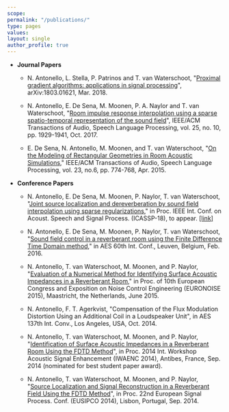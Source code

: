 ```yaml
---
scope:
permalink: "/publications/"
type: pages
values:
layout: single
author_profile: true
---
```


* **Journal Papers**

  * N. Antonello, L. Stella, P. Patrinos and T. van Waterschoot,
    "[Proximal gradient algorithms: applications in signal processing](https://arxiv.org/abs/1803.01621)", arXiv:1803.01621, Mar. 2018.

  * N. Antonello, E. De Sena, M. Moonen, P. A. Naylor and T. van Waterschoot,
    "[Room impulse response interpolation using a sparse spatio-temporal representation of the sound field](ftp://ftp.esat.kuleuven.be/SISTA/nantonel/17-26.pdf)", IEEE/ACM Transactions of Audio, Speech Language Processing, vol. 25, no. 10, pp. 1929-1941, Oct. 2017.

  * E. De Sena, N. Antonello, M. Moonen, and T. van Waterschoot,
      "[On the Modeling of Rectangular Geometries in Room Acoustic Simulations](ftp://ftp.esat.kuleuven.be/pub/SISTA/enzo/reports/14-121a.pdf)," IEEE/ACM Transactions of Audio, Speech Language Processing, vol. 23, no.6, pp. 774-768, Apr. 2015.


* **Conference Papers**
    * N. Antonello, E. De Sena, M. Moonen, P. Naylor, T. van Waterschoot, "[Joint source localization and dereverberation by sound field interpolation using sparse regularizations](ftp://ftp.esat.kuleuven.be/SISTA/nantonel/17-163.pdf)," in Proc. IEEE Int. Conf. on Acoust. Speech and Signal Process. (ICASSP-18), to appear. [[link]](/jsld/)
    
    * N. Antonello, E. De Sena, M. Moonen, P. Naylor, T. van Waterschoot,
    "[Sound field control in a reverberant room using the Finite Difference Time Domain method](ftp://ftp.esat.kuleuven.be/pub/SISTA/nantonel/15-124.pdf),"
    in AES 60th Int. Conf., Leuven, Belgium, Feb. 2016.

    * N. Antonello, T. van Waterschoot, M. Moonen, and P. Naylor,
    "[Evaluation of a Numerical Method for Identifying Surface Acoustic Impedances in a Reverberant Room](ftp://ftp.esat.kuleuven.be/pub/SISTA/nantonel/15-30.pdf),"
    in Proc. of 10th European Congress and Exposition on Noise Control Engineering (EURONOISE 2015), Maastricht, the Netherlands, June 2015.

    * N. Antonello, F. T. Agerkvist, "Compensation of the Flux Modulation Distortion Using an Additional Coil in a Loudspeaker Unit", in AES 137th Int. Conv., Los Angeles, USA, Oct. 2014.

    * N. Antonello, T. van Waterschoot, M. Moonen, and P. Naylor,
    "[Identification of Surface Acoustic Impedances in a Reverberant Room Using the FDTD Method](ftp://ftp.esat.kuleuven.be/pub/SISTA/nantonel/14-84.pdf)",
    in Proc. 2014 Int. Workshop Acoustic Signal Enhancement (IWAENC 2014), Antibes, France, Sep. 2014 (nominated for best student paper award).

    * N. Antonello, T. van Waterschoot, M. Moonen, and P. Naylor,
    "[Source Localization and Signal Reconstruction in a Reverberant Field Using the FDTD Method](ftp://ftp.esat.kuleuven.be/pub/SISTA/nantonel/14-38.pdf)",
    in Proc. 22nd European Signal Process. Conf. (EUSIPCO 2014), Lisbon, Portugal, Sep. 2014.
